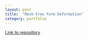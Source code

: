 ```yaml
---
layout: post
title:  "Mesh Free Form Deformation"
category: portfolio
---
```


<!--end-excerpt-->

[Link to repository][repo]

[repo]: https://github.com/TMoCo/FFD-tool
